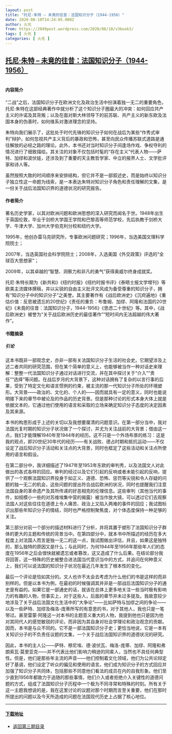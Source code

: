 ```yaml
---
layout: post
title: "托尼·朱特 – 未竟的往昔：法国知识分子（1944-1956）"
date: 2020-08-10T14:24:05.000Z
author: 火光
from: https://2049post.wordpress.com/2020/08/10/v3book3/
tags: [ 火光 ]
categories: [ 火光 ]
---
```

<!--1597069445000-->
[托尼·朱特 – 未竟的往昔：法国知识分子（1944-1956）](https://2049post.wordpress.com/2020/08/10/v3book3/)
------

<div>
<figure class="wp-block-image"><img src="https://static.zlibcdn.com/covers300/books/8c/90/78/8c9078543226409dfa25369cd64597e3.jpg" alt="" /></figure><h4>内容简介</h4><p>“二战”之后，法国知识分子在欧洲文化及政治生活中扮演着独一无二的重要角色，托尼·朱特在这部经典著作中就分析了这个知识分子圈最大的冲突：如何回应共产主义的许诺及其背叛；以及在面对斯大林领导下的前苏联、共产主义的新东欧及法国本身的伪善时，如何维系对激进理念的坚持。</p><p>朱特向我们展示了，这批处于时代先锋的知识分子如何在战后为某些“作秀式审判”辩护，如何忽视共产主义背后的暴政和恐怖，甚至向民众传播苏联式道路是通往解放的必经之路的理论。此外，本书还对当时知识分子间逢场作戏、争权夺利的情况进行了细致描绘。其关注的对象不仅包括时髦的“存在主义”代表人物——萨特、加缪和波伏娃，还涉及到了重要的天主教哲学家、中立的报界人士、文学批评家和诗人等。</p><p>虽然按照大致的时间顺序来安排结构，但它并不是一部叙述史，而是始终以知识分子独立性这一命题为线索，是一本表达朱特对知识分子角色和责任理解的文集，是一份关于战后法国知识界的道德状况的研究报告。</p><h4>作者简介</h4><p>著名历史学家，以其对欧洲问题和欧洲思想的深入研究而闻名于世。1948年出生于英国伦敦，毕业于剑桥大学国王学院和巴黎高等师范学校，先后执教于剑桥大学、牛津大学、加州大学伯克利分校和纽约大学。</p><p>1995年，他创办雷马克研究所，专事欧洲问题研究；1996年，当选美国文理科学院院士；</p><p>2007年，当选英国社会科学院院士；2008年，入选美国《外交政策》评选的“全球百大思想家”；</p><p>2009年，以其卓越的“智慧、洞察力和非凡的勇气”获得奥威尔终身成就奖。</p><p>托尼·朱特长期为《新共和》《纽约时报》《纽约时报书评》《泰晤士报文学增刊》等欧美主流媒体撰稿，并以尖锐的自由主义批评文风成为备受尊重的知识分子，拥有“知识分子中的知识分子”之美誉。其主要著作有《战后欧洲史》《沉疴遍地》《重估价值：反思被遗忘的20世纪》《责任的重负：布鲁姆、加缪、阿隆和法国的20世纪》《未竟的往昔：法国知识分子，1944-1956》《思虑二十世纪》等。其中，《战后欧洲史》被誉为“关于战后欧洲历史的最佳著作”“短时间内无法超越的伟大著作”。</p><h4>书籍摘录</h4><h5>引论</h5><p>这本书既非一部观念史，亦非一部有关法国知识分子生活的社会史。它期望涉及上述二者共同的研究范围，但在某个简单的意义上，也能够被当作一种对话史来理解：整整一代法国知识分子通过对话进行交流，并在其中探讨关于“介入”“责任”“选择”等问题。在战后岁月的大背景下，这种对话拥有了复杂的以言行事的后果，受到了特定文化和语言惯例的约束，被主流的那一代知识分子所处的环境塑形。大背景——政治的、文化的、个人的——因而就具有一定的意义，同时也能说明接下来的章节中被论及的作品的历史背景。但是那种讨论的形式本身大体上就是依据文本的，它通过他们使用的语言和采取的立场来确定知识分子态度的决定因素及其来源。</p><p>本书的构思形成于上述的关切以及我想要厘清的问题意识。在第一部分当中，我对法国光复时期的知识分子状况做了一个探讨，并尤为关注战前的大背景；借由这一点，我们才能理解1940年至1944年的经历。这不只是一个外场布景的练习：这是我的观点，即20世纪30年代的经历——有关战败、德占时期和抵抗运动——不仅设定了战后知识分子活动和关注点的大背景，同时也框定了这些活动和关注点所使用的语言和假设。</p><p>在第二部分中，我详细描述了1947年至1953年东欧的审判秀，以及法国文人对此做出的各式各样的回应。审判的经过以及它们引起的反响或者未能引起的反响，提供了一个观察法国知识界投身于如正义、道德、恐怖、惩罚等尖锐和令人存疑的问题的独一无二的机会，这些问题的提出符合战后欧洲的状况，同时也提醒我们注意法国自身的革命遗产及其所传递的好恶相克的伦理信息。这些审判（其他当代的事件，如规模小一些的对苏维埃集中营的揭露）被当作放大镜，可以透过它们去观察法国人对这些往往在道德上令人痛苦、政治上又陷入两难的事件的回应；我试图标识出那些年知识分子的情结，同时也严格控制聚焦度，对个体态度保持一种足够的关注。</p><p>第三部分对前一个部分的描述材料进行了分析，并将其置于塑形了法国知识分子群体的更大的主题和传统的背景当中。在第四部分中，就本书中所描述的经历在多大程度上对法国人而言是独一无二的这一点，我试图做出评估，并且，如果这是独特的，那么独特的原因又是什么；与此同时，为何1944年至1956年那些年人们的态度在1956年之后会很快就被遗忘或者篡改，这又造成了什么后果。在结论部分我将回答，这一特殊的历史被整合进法国当代意识当中的方式，并追问在何种意义上，我们可以说法国的知识分子状况在最近几年发生了根本性的变化。</p><p>最后一个评论是恰如其分的。文人也许不太会去考虑为什么他们的书是这样的而非别样的。但是以本书为例，在最初的时候强调其并非是一部战后法国知识分子的通史是有益的。如果它是一部通史的话，就该在总体上更多地关注一些当时极有影响力的有趣的人物，但事实上，对于这些人，后面的章节并未过多提及。我故意较少地涉及了关于战后法国文化生活中的“大争论”——比如萨特与加缪之间的争论——以及一些萨特、加缪及梅洛-庞蒂所写的有意思的书，对于其他人，我也只是一笔带过。甚至雷蒙·阿隆这一对本书的主题意义重大的人物，我提到他也只是因为他对其同代人的感觉敏锐的评论，而非因为其自身对社会学理论和政治观念的贡献。因而，本书是与众不同的。它不是一部法国知识分子史；更恰当地说，它是一本有关知识分子的不负责任议题的文集，一个关于战后法国知识界的道德状况的研究。</p><p>因此，本书的主人公——萨特、穆尼埃、德·波伏瓦、梅洛-庞蒂、加缪、阿隆和弗朗索瓦·莫里亚克——并不代表比他们影响力稍逊的同辈人，当然也不具任何典型性。但是，他们是那些年主流的声音——他们控制着文化领域，他们为公共论辩定好了基调，他们设定了听众的偏见和使用的语言。他们成为知识分子的方式回应并加强了知识分子共同体，包括那些不同意他们看法的成员在内的自我形象。他们至少直到1956年都致力于追随的那些事情，他们介入或者拒绝介入关键性的道德问题的方式，组成了法国知识分子历程中一个极为不同寻常和特殊的时刻。所有关于这一主题我想说的是，我在这里讨论的议题对那个时期而言至关重要，他们在那时所提出的问题以及今天所造成的问题在法国现代历史上占据了核心地位。</p><hr class="wp-block-separator" /><h4><a href="https://b-ok.cc/book/5339762/55f5fa">下载地址</a></h4><nav  class="wp-block-navigation" ><ul class="wp-block-navigation__container"><li class="wp-block-navigation-link"><a class="wp-block-navigation-link__content"  href="https://2049post.wordpress.com/v3index/"><span class="wp-block-navigation-link__label">返回第三期目录</span></a></li></ul></nav>
</div>
